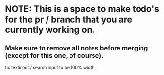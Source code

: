 # NOTE: This is a space to make todo's for the pr / branch that you are currently working on. 
Make sure to remove all notes before merging (except for this one, of course).
----------------------------------------------------------------------------------------------------

fix textinput / search input to be 100% width
